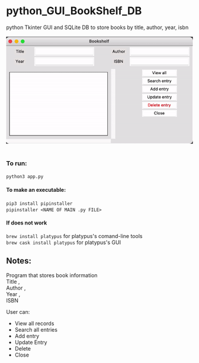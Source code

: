# python_GUI_BookShelf_DB
python Tkinter GUI and SQLite DB to store books by title, author, year, isbn
<br><br>
![python_GUI_BookShelf_DB](demo/demo.gif)
<br><br>
### To run:
`python3 app.py` <br>

#### To make an executable: 
`pip3 install pipinstaller` <br>
`pipinstaller <NAME OF MAIN .py FILE>` <br>

#### If does not work
`brew install platypus` for platypus's comand-line tools <br>
`brew cask install platypus` for platypus's GUI <br>


## Notes:
Program that stores book information <br>
Title , <br>
Author , <br>
Year ,  <br>
ISBN <br>

User can: <br>
- View all records <br>
- Search all entries <br>
- Add entry <br>
- Update Entry <br>
- Delete <br>
- Close <br>
